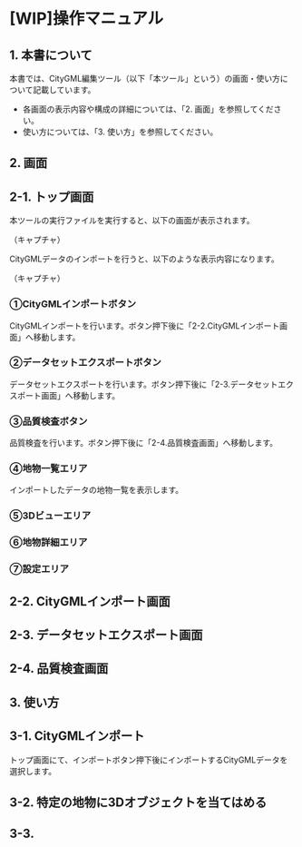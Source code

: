 # [WIP]操作マニュアル

## 1. 本書について
本書では、CityGML編集ツール（以下「本ツール」という）の画面・使い方について記載しています。
- 各画面の表示内容や構成の詳細については、「2. 画面」を参照してください。
- 使い方については、「3. 使い方」を参照してください。

## 2. 画面

## 2-1. トップ画面
本ツールの実行ファイルを実行すると、以下の画面が表示されます。

（キャプチャ）

CityGMLデータのインポートを行うと、以下のような表示内容になります。

（キャプチャ）

### ①CityGMLインポートボタン
CityGMLインポートを行います。ボタン押下後に「2-2.CityGMLインポート画面」へ移動します。
### ②データセットエクスポートボタン
データセットエクスポートを行います。ボタン押下後に「2-3.データセットエクスポート画面」へ移動します。
### ③品質検査ボタン
品質検査を行います。ボタン押下後に「2-4.品質検査画面」へ移動します。
### ④地物一覧エリア
インポートしたデータの地物一覧を表示します。

### ⑤3Dビューエリア
### ⑥地物詳細エリア
### ⑦設定エリア

## 2-2. CityGMLインポート画面

## 2-3. データセットエクスポート画面

## 2-4. 品質検査画面


## 3. 使い方

## 3-1. CityGMLインポート
トップ画面にて、インポートボタン押下後にインポートするCityGMLデータを選択します。

## 3-2. 特定の地物に3Dオブジェクトを当てはめる

## 3-3. 

